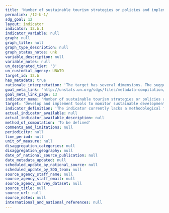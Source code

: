```yaml
---
title: 'Number of sustainable tourism strategies or policies and implemented action plans with agreed monitoring and evaluation tools'
permalink: /12-b-1/
sdg_goal: 12
layout: indicator
indicator: 12.b.1
indicator_variable: null
graph: null
graph_title: null
graph_type_description: null
graph_status_notes: unk
variable_description: null
variable_notes: null
un_designated_tier: '3'
un_custodial_agency: UNWTO
target_id: 12.b
has_metadata: true
rationale_interpretation: 'The target has several dimensions. The suggested indicator focuses on the dimension: "sustainable development impacts for sustainable tourism".'
goal_meta_link: 'http://unstats.un.org/sdgs/files/metadata-compilation/Metadata-Goal-12.pdf'
goal_meta_link_page: 13
indicator_name: 'Number of sustainable tourism strategies or policies and implemented action plans with agreed monitoring and evaluation tools'
target: 'Develop and implement tools to monitor sustainable development impacts for sustainable tourism that creates jobs and promotes local culture and products.'
indicator_definition: 'The indicator currently lacks a methodological framework but it is expected that it should be rooted in some form of linked tourism and environmental accounts (TSA-SEEA).'
actual_indicator_available: null
actual_indicator_available_description: null
method_of_computation: 'To be defined'
comments_and_limitations: null
periodicity: null
time_period: null
unit_of_measure: null
disaggregation_categories: null
disaggregation_geography: null
date_of_national_source_publication: null
date_metadata_updated: null
scheduled_update_by_national_source: null
scheduled_update_by_SDG_team: null
source_agency_staff_name: null
source_agency_staff_email: null
source_agency_survey_dataset: null
source_title: null
source_url: null
source_notes: null
international_and_national_references: null
---
```

